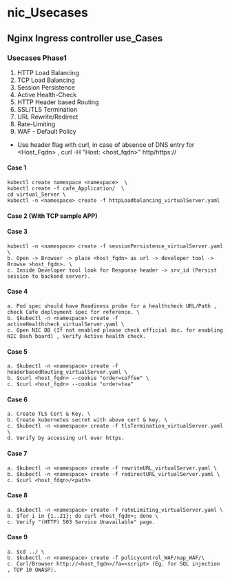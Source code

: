 # nic_Usecases
## Nginx Ingress controller use_Cases
### Usecases Phase1

1. HTTP Load Balancing 
2. TCP Load Balancing 
3. Session Persistence 
4. Active Health-Check
5. HTTP Header based Routing 
6. SSL/TLS Termination
7. URL Rewrite/Redirect
8. Rate-Limiting
9. WAF - Default Policy 

* Use header flag with curl, in case of absence of DNS entry for <Host_Fqdn> , curl -H "Host: <host_fqdn>" http/https://<NIC-IP>


#### Case 1 
 ```
 kubectl create namespace <namespace>  \
 kubectl create -f cafe_Application/  \
 cd virtual_Server \
 kubectl -n <namespace> create -f httpLoadbalancing_virtualServer.yaml 
```
 
#### Case 2 (With TCP sample APP)


#### Case 3
```
kubectl -n <namespace> create -f sessionPersistence_virtualServer.yaml \
b. Open -> Browser -> place <host_fqdn> as url -> developer tool -> Browse >host_fqdn>. \
c. Inside Developer tool look for Response header -> srv_id (Persist session to backend server). 
```
#### Case 4 
```
a. Pod spec should have Readiness probe for a healthcheck URL/Path , check Cafe deployment spec for reference. \
b. $kubectl -n <namespace> create -f activeHealthcheck_virtualServer.yaml \
c. Open NIC DB (If not enabled please check official doc. for enabling NIC Dash board) , Verify Active health check.
```
#### Case 5
```
a. $kubectl -n <namespace> create -f headerbasedRouting_virtualServer.yaml \
b. $curl <host_fqdn> --cookie "order=coffee" \
c. $curl <host_fqdn> --cookie "order=tea"
```
#### Case 6
```
a. Create TLS Cert & Key. \
b. Create kubernetes secret with above cert & key. \
c. $kubectl -n <namespace> create -f tlsTermination_virtualServer.yaml \
d. Verify by accessing url over https. 
```
#### Case 7
```
a. $kubectl -n <namespace> create -f rewriteURL_virtualServer.yaml \
b. $kubectl -n <namespace> create -f redirectURL_virtualServer.yaml \
c. $curl <host_fdqn>/<path>
```
#### Case 8
```
a. $kubectl -n <namespace> create -f rateLimiting_virtualServer.yaml \
b. $for i in {1..21}; do curl <host_fqdn>; done \
c. Verify "(HTTP) 503 Service Unavailable" page.
```
#### Case 9
```
a. $cd ../ \
b. $kubectl -n <namespace> create -f policycontrol_WAF/nap_WAF/\
c. Curl/Browser http://<host_fqdn>/?a=<script> (Eg. for SQL injection , TOP 10 OWASP).
```

